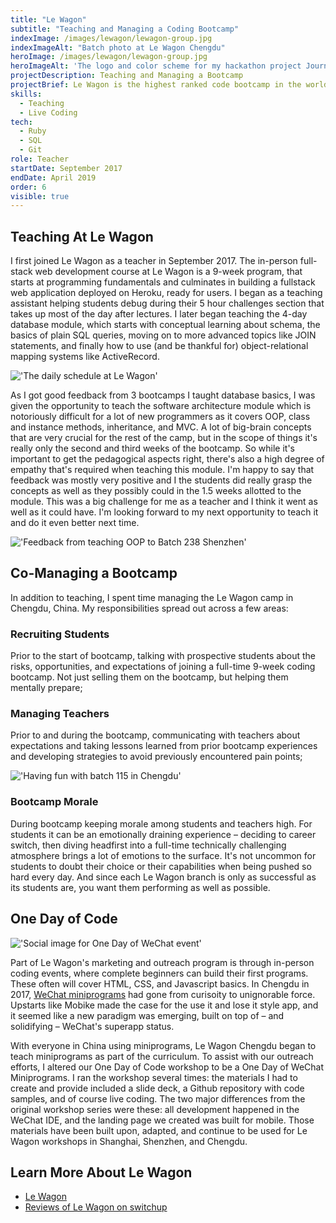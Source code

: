 ```yaml
---
title: "Le Wagon"
subtitle: "Teaching and Managing a Coding Bootcamp"
indexImage: /images/lewagon/lewagon-group.jpg
indexImageAlt: "Batch photo at Le Wagon Chengdu"
heroImage: /images/lewagon/lewagon-group.jpg
heroImageAlt: 'The logo and color scheme for my hackathon project Journey Into Chengdu'
projectDescription: Teaching and Managing a Bootcamp
projectBrief: Le Wagon is the highest ranked code bootcamp in the world, teaching a fullstack curriculum to career-switching professionals. 
skills: 
  - Teaching
  - Live Coding
tech:
  - Ruby
  - SQL
  - Git
role: Teacher
startDate: September 2017 
endDate: April 2019
order: 6
visible: true
---
```

## Teaching At Le Wagon

I first joined Le Wagon as a teacher in September 2017. The in-person full-stack web development course at Le Wagon is a 9-week program, that starts at programming fundamentals and culminates in building a fullstack web application deployed on Heroku, ready for users. I began as a teaching assistant helping students debug during their 5 hour challenges section that takes up most of the day after lectures. I later began teaching the 4-day database module, which starts with conceptual learning about schema, the basics of plain SQL queries, moving on to more advanced topics like JOIN statements, and finally how to use (and be thankful for) object-relational mapping systems like ActiveRecord. 

!['The daily schedule at Le Wagon'](/images/lewagon/le-wagon-daily.png "The daily schedule at Le Wagon")

As I got good feedback from 3 bootcamps I taught database basics, I was given the opportunity to teach the software architecture module which is notoriously difficult for a lot of new programmers as it covers OOP, class and instance methods, inheritance, and MVC. A lot of big-brain concepts that are very crucial for the rest of the camp, but in the scope of things it's really only the second and third weeks of the bootcamp. So while it's important to get the pedagogical aspects right, there's also a high degree of empathy that's required when teaching this module. I'm happy to say that feedback was mostly very positive and I the students did really grasp the concepts as well as they possibly could in the 1.5 weeks allotted to the module. This was a big challenge for me as a teacher and I think it went as well as it could have. I'm looking forward to my next opportunity to teach it and do it even better next time. 

!['Feedback from teaching OOP to Batch 238 Shenzhen'](/images/lewagon/le-wagon-oop-feedback.png "Feedback from teaching OOP to Batch 238 Shenzhen")

## Co-Managing a Bootcamp

In addition to teaching, I spent time managing the Le Wagon camp in Chengdu, China. My responsibilities spread out across a few areas: 

### Recruiting Students

Prior to the start of bootcamp, talking with prospective students about the risks, opportunities, and expectations of joining a full-time 9-week coding bootcamp. Not just selling them on the bootcamp, but helping them mentally prepare;

### Managing Teachers
Prior to and during the bootcamp, communicating with teachers about expectations and taking lessons learned from prior bootcamp experiences and developing strategies to avoid previously encountered pain points;

!['Having fun with batch 115 in Chengdu'](/images/lewagon/le-wagon-bootcamp-fun.jpg "Having fun with batch 115 in Chengdu")

### Bootcamp Morale
During bootcamp keeping morale among students and teachers high. For students it can be an emotionally draining experience – deciding to career switch, then diving headfirst into a full-time technically challenging atmosphere brings a lot of emotions to the surface. It's not uncommon for students to doubt their choice or their capabilities when being pushed so hard every day. And since each Le Wagon branch is only as successful as its students are, you want them performing as well as possible. 

## One Day of Code

!['Social image for One Day of WeChat event'](/images/lewagon/le-wagon-wechat-one-day.png "Social image for One Day of WeChat event")

Part of Le Wagon's marketing and outreach program is through in-person coding events, where complete beginners can build their first programs. These often will cover HTML, CSS, and Javascript basics. In Chengdu in 2017, [WeChat miniprograms](https://jingculturecommerce.com/top-five-mini-program-functions-we-chat-tencent/) had gone from curisoity to unignorable force. Upstarts like Mobike made the case for the use it and lose it style app, and it seemed like a new paradigm was emerging, built on top of – and solidifying – WeChat's superapp status. 

With everyone in China using miniprograms, Le Wagon Chengdu began to teach miniprograms as part of the curriculum. To assist with our outreach efforts, I altered our One Day of Code workshop to be a One Day of WeChat Miniprograms. I ran the workshop several times: the materials I had to create and provide included a slide deck, a Github repository with code samples, and of course live coding. The two major differences from the original workshop series were these: all development happened in the WeChat IDE, and the landing page we created was built for mobile. Those materials have been built upon, adapted, and continue to be used for Le Wagon workshops in Shanghai, Shenzhen, and Chengdu.



## Learn More About Le Wagon
* [Le Wagon](https://www.lewagon.com/)
* [Reviews of Le Wagon on switchup](https://www.switchup.org/bootcamps/le-wagon#tablist-tab-review)

